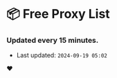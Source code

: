 # :package: Free Proxy List
### Updated every 15 minutes.

- Last updated: `2024-09-19 05:02`

:heart:
